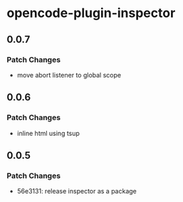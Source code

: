 # opencode-plugin-inspector

## 0.0.7

### Patch Changes

- move abort listener to global scope

## 0.0.6

### Patch Changes

- inline html using tsup

## 0.0.5

### Patch Changes

- 56e3131: release inspector as a package
